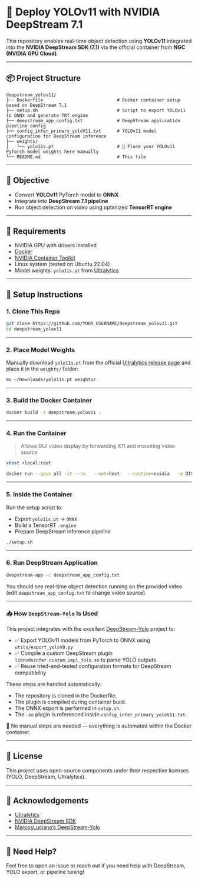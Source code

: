 # 🚀 Deploy YOLOv11 with NVIDIA DeepStream 7.1

This repository enables real-time object detection using **YOLOv11** integrated into the **NVIDIA DeepStream SDK (7.1)** via the official container from **NGC (NVIDIA GPU Cloud)**.

---

## 📦 Project Structure

```
deepstream_yolov11/
├── Dockerfile                            # Docker container setup based on DeepStream 7.1
├── setup.sh                              # Script to export YOLOv11 to ONNX and generate TRT engine
├── deepstream_app_config.txt             # DeepStream application pipeline config
├── config_infer_primary_yoloV11.txt      # YOLOv11 model configuration for DeepStream inference
├── weights/
│   └── yolo11s.pt                        # 🔁 Place your YOLOv11 PyTorch model weights here manually
└── README.md                             # This file
```

---

## 🎯 Objective

- Convert **YOLOv11** PyTorch model to **ONNX**
- Integrate into **DeepStream 7.1 pipeline**
- Run object detection on video using optimized **TensorRT engine**

---

## 🧰 Requirements

- NVIDIA GPU with drivers installed
- [Docker](https://docs.docker.com/engine/install/)
- [NVIDIA Container Toolkit](https://docs.nvidia.com/datacenter/cloud-native/container-toolkit/install-guide.html)
- Linux system (tested on Ubuntu 22.04)
- Model weights: `yolo11s.pt` from [Ultralytics](https://github.com/ultralytics/ultralytics)

---

## 🔧 Setup Instructions

### 1. Clone This Repo

```bash
git clone https://github.com/YOUR_USERNAME/deepstream_yolov11.git
cd deepstream_yolov11
```

---

### 2. Place Model Weights

Manually download `yolo11s.pt` from the official [Ultralytics release page](https://github.com/ultralytics/assets/releases/) and place it in the `weights/` folder:

```bash
mv ~/Downloads/yolo11s.pt weights/
```

---

### 3. Build the Docker Container

```bash
docker build -t deepstream-yolov11 .
```

---

### 4. Run the Container

> Allows GUI video display by forwarding X11 and mounting video source

```bash
xhost +local:root

docker run --gpus all -it --rm   --net=host   --runtime=nvidia   -e DISPLAY=$DISPLAY   -v /tmp/.X11-unix:/tmp/.X11-unix   -v $(pwd):/workspace   deepstream-yolov11
```

---

### 5. Inside the Container

Run the setup script to:
- Export `yolo11s.pt` → `ONNX`
- Build a TensorRT `.engine`
- Prepare DeepStream inference pipeline

```bash
./setup.sh
```

---

### 6. Run DeepStream Application

```bash
deepstream-app -c deepstream_app_config.txt
```

You should see real-time object detection running on the provided video (edit `deepstream_app_config.txt` to change video source).

---

### 📥 How `DeepStream-Yolo` Is Used

This project integrates with the excellent [DeepStream-Yolo](https://github.com/marcoslucianops/DeepStream-Yolo) project to:

- ✅ Export YOLOv11 models from PyTorch to ONNX using `utils/export_yoloV8.py`
- ✅ Compile a custom DeepStream plugin `libnvdsinfer_custom_impl_Yolo.so` to parse YOLO outputs
- ✅ Reuse tried-and-tested configuration formats for DeepStream compatibility

These steps are handled automatically:
- The repository is cloned in the Dockerfile.
- The plugin is compiled during container build.
- The ONNX export is performed in `setup.sh`.
- The `.so` plugin is referenced inside `config_infer_primary_yoloV11.txt`.

🔧 No manual steps are needed — everything is automated within the Docker container.

---

## 📄 License

This project uses open-source components under their respective licenses (YOLO, DeepStream, Ultralytics).

---

## 🤝 Acknowledgements

- [Ultralytics](https://github.com/ultralytics/ultralytics)
- [NVIDIA DeepStream SDK](https://developer.nvidia.com/deepstream-sdk)
- [MarcosLuciano’s DeepStream-Yolo](https://github.com/marcoslucianops/DeepStream-Yolo)

---

## 💬 Need Help?

Feel free to open an issue or reach out if you need help with DeepStream, YOLO export, or pipeline tuning!
